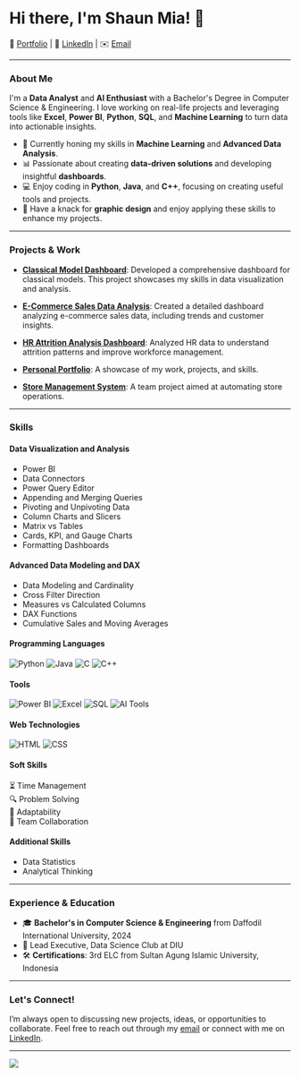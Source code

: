 # Hi there, I'm Shaun Mia! 👋

🔗 [Portfolio](https://shaun-mia.github.io/) | 💼 [LinkedIn](https://www.linkedin.com/in/shaun-mia/) | ✉️ [Email](mailto:shaunmia.cse@gmail.com)

---

### About Me

I'm a **Data Analyst** and **AI Enthusiast** with a Bachelor's Degree in Computer Science & Engineering. I love working on real-life projects and leveraging tools like **Excel**, **Power BI**, **Python**, **SQL**, and **Machine Learning** to turn data into actionable insights.

- 🌱 Currently honing my skills in **Machine Learning** and **Advanced Data Analysis**.
- 📊 Passionate about creating **data-driven solutions** and developing insightful **dashboards**.
- 💻 Enjoy coding in **Python**, **Java**, and **C++**, focusing on creating useful tools and projects.
- 🎨 Have a knack for **graphic design** and enjoy applying these skills to enhance my projects.

---

### Projects & Work

- **[Classical Model Dashboard](https://github.com/shaun-mia/Classical-model-Dashboard)**: Developed a comprehensive dashboard for classical models. This project showcases my skills in data visualization and analysis.

- **[E-Commerce Sales Data Analysis](https://github.com/shaun-mia/e-commerce-sales-data-analysis)**: Created a detailed dashboard analyzing e-commerce sales data, including trends and customer insights.

- **[HR Attrition Analysis Dashboard](https://github.com/shaun-mia/Excel-dashboard-Project)**: Analyzed HR data to understand attrition patterns and improve workforce management.

- **[Personal Portfolio](https://shaun-mia.github.io/)**: A showcase of my work, projects, and skills.

- **[Store Management System](#)**: A team project aimed at automating store operations.

---

### Skills

#### Data Visualization and Analysis
- Power BI
- Data Connectors
- Power Query Editor
- Appending and Merging Queries
- Pivoting and Unpivoting Data
- Column Charts and Slicers
- Matrix vs Tables
- Cards, KPI, and Gauge Charts
- Formatting Dashboards

#### Advanced Data Modeling and DAX
- Data Modeling and Cardinality
- Cross Filter Direction
- Measures vs Calculated Columns
- DAX Functions
- Cumulative Sales and Moving Averages

#### Programming Languages
![Python](https://img.shields.io/badge/-Python-3776AB?style=flat&logo=python&logoColor=white)
![Java](https://img.shields.io/badge/-Java-007396?style=flat&logo=java&logoColor=white)
![C](https://img.shields.io/badge/-C-A8B9CC?style=flat&logo=c&logoColor=white)
![C++](https://img.shields.io/badge/-C++-00599C?style=flat&logo=cplusplus&logoColor=white)

#### Tools
![Power BI](https://img.shields.io/badge/-Power%20BI-F2C811?style=flat&logo=powerbi&logoColor=white)
![Excel](https://img.shields.io/badge/-Excel-217346?style=flat&logo=microsoft-excel&logoColor=white)
![SQL](https://img.shields.io/badge/-SQL-4479A1?style=flat&logo=postgresql&logoColor=white)
![AI Tools](https://img.shields.io/badge/-AI%20Tools-5D3FD3?style=flat&logo=artificial-intelligence&logoColor=white)

#### Web Technologies
![HTML](https://img.shields.io/badge/-HTML-E34F26?style=flat&logo=html5&logoColor=white)
![CSS](https://img.shields.io/badge/-CSS-1572B6?style=flat&logo=css3&logoColor=white)

#### Soft Skills
⏳ Time Management  
🔍 Problem Solving  
🔄 Adaptability  
🤝 Team Collaboration

#### Additional Skills
- Data Statistics
- Analytical Thinking

---

### Experience & Education

- 🎓 **Bachelor's in Computer Science & Engineering** from Daffodil International University, 2024
- 🏅 Lead Executive, Data Science Club at DIU
- 🛠️ **Certifications**: 3rd ELC from Sultan Agung Islamic University, Indonesia

---

### Let's Connect!

I’m always open to discussing new projects, ideas, or opportunities to collaborate. Feel free to reach out through my [email](mailto:shaunmia.cse@gmail.com) or connect with me on [LinkedIn](https://www.linkedin.com/in/shaun-mia/).

---

![](https://komarev.com/ghpvc/?username=shaun-mia&label=Profile%20Views&color=0e75b6&style=flat)
